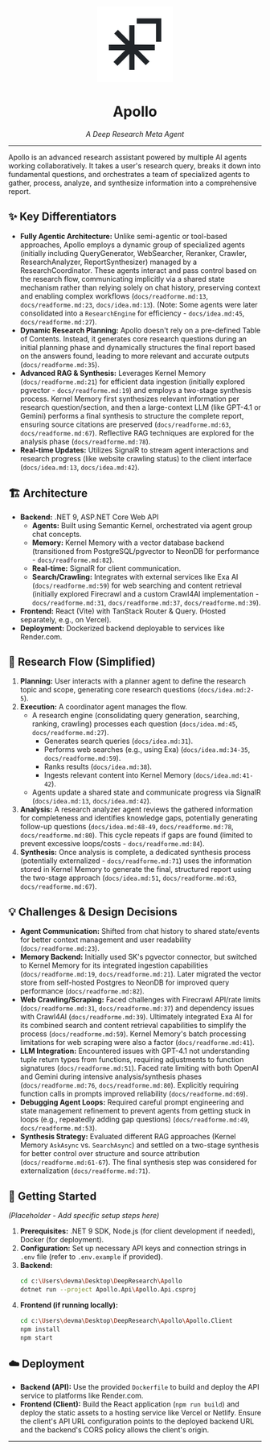 <p align="center">
  <img src="docs/logo.png" alt="Apollo Logo" width="150"/>
</p>

<h1 align="center">Apollo</h1>

<p align="center">
  <em>A Deep Research Meta Agent</em>
</p>

---

Apollo is an advanced research assistant powered by multiple AI agents working collaboratively. It takes a user's research query, breaks it down into fundamental questions, and orchestrates a team of specialized agents to gather, process, analyze, and synthesize information into a comprehensive report.

## ✨ Key Differentiators

*   **Fully Agentic Architecture:** Unlike semi-agentic or tool-based approaches, Apollo employs a dynamic group of specialized agents (initially including QueryGenerator, WebSearcher, Reranker, Crawler, ResearchAnalyzer, ReportSynthesizer) managed by a ResearchCoordinator. These agents interact and pass control based on the research flow, communicating implicitly via a shared state mechanism rather than relying solely on chat history, preserving context and enabling complex workflows (`docs/readforme.md:13`, `docs/readforme.md:23`, `docs/idea.md:13`). (Note: Some agents were later consolidated into a `ResearchEngine` for efficiency - `docs/idea.md:45`, `docs/readforme.md:27`).
*   **Dynamic Research Planning:** Apollo doesn't rely on a pre-defined Table of Contents. Instead, it generates core research questions during an initial planning phase and dynamically structures the final report based on the answers found, leading to more relevant and accurate outputs (`docs/readforme.md:35`).
*   **Advanced RAG & Synthesis:** Leverages Kernel Memory (`docs/readforme.md:21`) for efficient data ingestion (initially explored pgvector - `docs/readforme.md:19`) and employs a two-stage synthesis process. Kernel Memory first synthesizes relevant information per research question/section, and then a large-context LLM (like GPT-4.1  or Gemini) performs a final synthesis to structure the complete report, ensuring source citations are preserved (`docs/readforme.md:63`, `docs/readforme.md:67`). Reflective RAG techniques are explored for the analysis phase (`docs/readforme.md:78`).
*   **Real-time Updates:** Utilizes SignalR to stream agent interactions and research progress (like website crawling status) to the client interface (`docs/idea.md:13`, `docs/idea.md:42`).

## 🏗️ Architecture

*   **Backend:** .NET 9, ASP.NET Core Web API
    *   **Agents:** Built using Semantic Kernel, orchestrated via agent group chat concepts.
    *   **Memory:** Kernel Memory with a vector database backend (transitioned from PostgreSQL/pgvector to NeonDB for performance - `docs/readforme.md:82`).
    *   **Real-time:** SignalR for client communication.
    *   **Search/Crawling:** Integrates with external services like Exa AI (`docs/readforme.md:59`) for web searching and content retrieval (initially explored Firecrawl and a custom Crawl4AI implementation - `docs/readforme.md:31`, `docs/readforme.md:37`, `docs/readforme.md:39`).
*   **Frontend:** React (Vite) with TanStack Router & Query. (Hosted separately, e.g., on Vercel).
*   **Deployment:** Dockerized backend deployable to services like Render.com.

## 🔄 Research Flow (Simplified)

1.  **Planning:** User interacts with a planner agent to define the research topic and scope, generating core research questions (`docs/idea.md:2-5`).
2.  **Execution:** A coordinator agent manages the flow.
    *   A research engine (consolidating query generation, searching, ranking, crawling) processes each question (`docs/idea.md:45`, `docs/readforme.md:27`).
        *   Generates search queries (`docs/idea.md:31`).
        *   Performs web searches (e.g., using Exa) (`docs/idea.md:34-35`, `docs/readforme.md:59`).
        *   Ranks results (`docs/idea.md:38`).
        *   Ingests relevant content into Kernel Memory (`docs/idea.md:41-42`).
    *   Agents update a shared state and communicate progress via SignalR (`docs/idea.md:13`, `docs/idea.md:42`).
3.  **Analysis:** A research analyzer agent reviews the gathered information for completeness and identifies knowledge gaps, potentially generating follow-up questions (`docs/idea.md:48-49`, `docs/readforme.md:78`, `docs/readforme.md:80`). This cycle repeats if gaps are found (limited to prevent excessive loops/costs - `docs/readforme.md:84`).
4.  **Synthesis:** Once analysis is complete, a dedicated synthesis process (potentially externalized - `docs/readforme.md:71`) uses the information stored in Kernel Memory to generate the final, structured report using the two-stage approach (`docs/idea.md:51`, `docs/readforme.md:63`, `docs/readforme.md:67`).

## 💡 Challenges & Design Decisions

*   **Agent Communication:** Shifted from chat history to shared state/events for better context management and user readability (`docs/readforme.md:23`).
*   **Memory Backend:** Initially used SK's pgvector connector, but switched to Kernel Memory for its integrated ingestion capabilities (`docs/readforme.md:19`, `docs/readforme.md:21`). Later migrated the vector store from self-hosted Postgres to NeonDB for improved query performance (`docs/readforme.md:82`).
*   **Web Crawling/Scraping:** Faced challenges with Firecrawl API/rate limits (`docs/readforme.md:31`, `docs/readforme.md:37`) and dependency issues with Crawl4AI (`docs/readforme.md:39`). Ultimately integrated Exa AI for its combined search and content retrieval capabilities to simplify the process (`docs/readforme.md:59`). Kernel Memory's batch processing limitations for web scraping were also a factor (`docs/readforme.md:41`).
*   **LLM Integration:** Encountered issues with GPT-4.1  not understanding tuple return types from functions, requiring adjustments to function signatures (`docs/readforme.md:51`). Faced rate limiting with both OpenAI and Gemini during intensive analysis/synthesis phases (`docs/readforme.md:76`, `docs/readforme.md:80`). Explicitly requiring function calls in prompts improved reliability (`docs/readforme.md:69`).
*   **Debugging Agent Loops:** Required careful prompt engineering and state management refinement to prevent agents from getting stuck in loops (e.g., repeatedly adding gap questions) (`docs/readforme.md:49`, `docs/readforme.md:53`).
*   **Synthesis Strategy:** Evaluated different RAG approaches (Kernel Memory `AskAsync` vs. `SearchAsync`) and settled on a two-stage synthesis for better control over structure and source attribution (`docs/readforme.md:61-67`). The final synthesis step was considered for externalization (`docs/readforme.md:71`).

## 🚀 Getting Started

*(Placeholder - Add specific setup steps here)*

1.  **Prerequisites:** .NET 9 SDK, Node.js (for client development if needed), Docker (for deployment).
2.  **Configuration:** Set up necessary API keys and connection strings in `.env` file (refer to `.env.example` if provided).
3.  **Backend:**
    ```bash
    cd c:\Users\devma\Desktop\DeepResearch\Apollo
    dotnet run --project Apollo.Api\Apollo.Api.csproj
    ```
4.  **Frontend (if running locally):**
    ```bash
    cd c:\Users\devma\Desktop\DeepResearch\Apollo\Apollo.Client
    npm install
    npm start
    ```

## ☁️ Deployment

*   **Backend (API):** Use the provided `Dockerfile` to build and deploy the API service to platforms like Render.com.
*   **Frontend (Client):** Build the React application (`npm run build`) and deploy the static assets to a hosting service like Vercel or Netlify. Ensure the client's API URL configuration points to the deployed backend URL and the backend's CORS policy allows the client's origin.

---